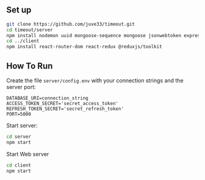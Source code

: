 ## Set up
```bash
git clone https://github.com/juve33/timeout.git
cd timeout/server
npm install nodemon uuid mongoose-sequence mongoose jsonwebtoken express-rate-limit express-async-handler express dotenv date-fns cors cookie-parser bcrypt
cd ../client
npm install react-router-dom react-redux @reduxjs/toolkit
```

## How To Run
Create the file `server/config.env` with your connection strings and the server port:
```env
DATABASE_URI=connection_string
ACCESS_TOKEN_SECRET='secret_access_token'
REFRESH_TOKEN_SECRET='secret_refresh_token'
PORT=5000
```

Start server:
```bash
cd server
npm start
```

Start Web server
```bash
cd client
npm start
```

